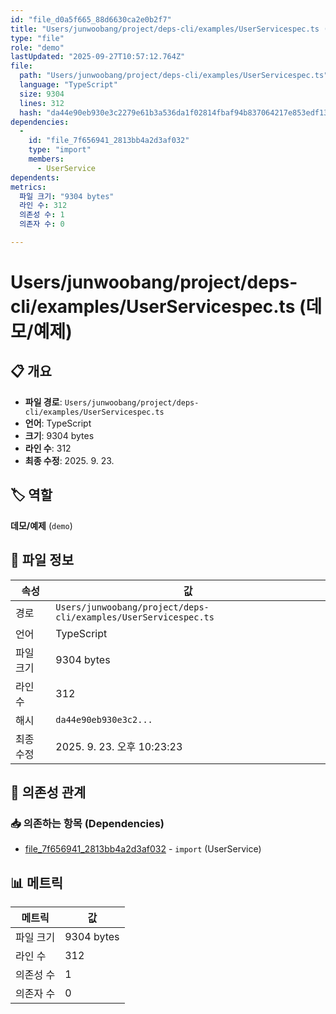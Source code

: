 ```yaml
---
id: "file_d0a5f665_88d6630ca2e0b2f7"
title: "Users/junwoobang/project/deps-cli/examples/UserServicespec.ts (데모/예제)"
type: "file"
role: "demo"
lastUpdated: "2025-09-27T10:57:12.764Z"
file:
  path: "Users/junwoobang/project/deps-cli/examples/UserServicespec.ts"
  language: "TypeScript"
  size: 9304
  lines: 312
  hash: "da44e90eb930e3c2279e61b3a536da1f02814fbaf94b837064217e853edf133a"
dependencies:
  -
    id: "file_7f656941_2813bb4a2d3af032"
    type: "import"
    members:
      - UserService
dependents:
metrics:
  파일 크기: "9304 bytes"
  라인 수: 312
  의존성 수: 1
  의존자 수: 0

---
```


# Users/junwoobang/project/deps-cli/examples/UserServicespec.ts (데모/예제)

## 📋 개요

- **파일 경로**: `Users/junwoobang/project/deps-cli/examples/UserServicespec.ts`
- **언어**: TypeScript
- **크기**: 9304 bytes
- **라인 수**: 312
- **최종 수정**: 2025. 9. 23.

## 🏷️ 역할

**데모/예제** (`demo`)

## 📄 파일 정보

| 속성 | 값 |
|------|----|
| 경로 | `Users/junwoobang/project/deps-cli/examples/UserServicespec.ts` |
| 언어 | TypeScript |
| 파일 크기 | 9304 bytes |
| 라인 수 | 312 |
| 해시 | `da44e90eb930e3c2...` |
| 최종 수정 | 2025. 9. 23. 오후 10:23:23 |

## 🔗 의존성 관계

### 📥 의존하는 항목 (Dependencies)

- [file_7f656941_2813bb4a2d3af032](file_7f656941_2813bb4a2d3af032.md) - `import` (UserService)

## 📊 메트릭

| 메트릭 | 값 |
|--------|----|
| 파일 크기 | 9304 bytes |
| 라인 수 | 312 |
| 의존성 수 | 1 |
| 의존자 수 | 0 |

